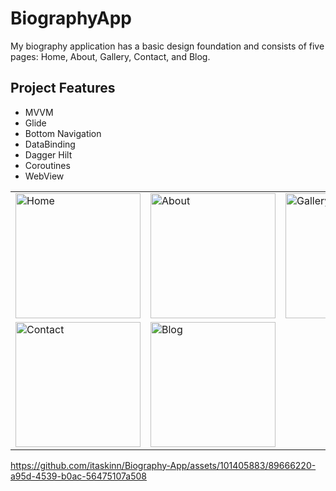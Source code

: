 # BiographyApp
My biography application has a basic design foundation and consists of five pages: Home, About, Gallery, Contact, and Blog.

## Project Features

- MVVM
- Glide
- Bottom Navigation
- DataBinding
- Dagger Hilt 
- Coroutines
- WebView

<table>
  <tr>
    <td> <img src="https://github.com/ibrahimtaskinn/Biography-App/assets/101405883/d9d46c59-202b-436f-90a5-8af195a658b9" alt="Home" width = "200"/> </td>
    <td> <img src="https://github.com/ibrahimtaskinn/Biography-App/assets/101405883/4648c7e2-2a62-4d25-b963-2f1ad319e3ad" alt="About" width = "200"/> </td>
    <td> <img src="https://github.com/ibrahimtaskinn/Biography-App/assets/101405883/ff928579-3f51-4a20-aa66-041c3679cf8f" alt="Gallery" width = "200"/> </td>
  </tr>
  <tr>
    <td> <img src="https://github.com/ibrahimtaskinn/Biography-App/assets/101405883/d92d374d-cf35-4ff5-9490-8919ee0a2f04" alt="Contact" width = "200"/> </td>
    <td> <img src="https://github.com/ibrahimtaskinn/Biography-App/assets/101405883/54e4c721-451f-412f-8632-3c88217916d0" alt="Blog" width = "200"/> </td>
  </tr>
</table>

https://github.com/itaskinn/Biography-App/assets/101405883/89666220-a95d-4539-b0ac-56475107a508

